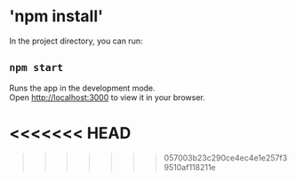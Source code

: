 # 'npm install'

In the project directory, you can run:

## `npm start`

Runs the app in the development mode.\
Open [http://localhost:3000](http://localhost:3000) to view it in your browser.

<<<<<<< HEAD
=======



>>>>>>> 057003b23c290ce4ec4e1e257f39510af118211e










